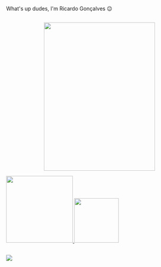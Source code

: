 What's up dudes, I'm Ricardo Gonçalves 😉 

##

<p align="center">
  <img height="400" width="300"; src=https://media.tenor.com/gO_Nf7_7P8gAAAAM/berserk-guts.gif 
</p>
 

<div align="left">
  <a href="https://github.com/desouzarricardo">
  <img height="180em" src="https://github-readme-stats.vercel.app/api?username=desouzarricardo&show_icons=true&theme=midnight-purple&include_all_commits=true&count_private=true"/>
  <img height="120em" src="https://github-readme-stats.vercel.app/api/top-langs/?username=desouzarricardo&layout=compact&langs_count=7&theme=midnight-purple"/>
</div>


##  
<a href = "mailto:desouza.ricardog@gmail.com"><img src="https://img.shields.io/badge/-Gmail-%23333?style=for-the-badge&logo=gmail&logoColor=white" target="_blank"></a>


